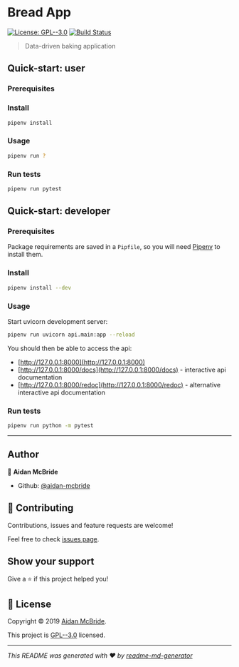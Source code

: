 # Bread App

[![License: GPL--3.0](https://img.shields.io/badge/License-GPL--3.0-yellow.svg)](https://github.com/aidan-mcbride/bread-app/blob/master/LICENSE)
[![Build Status](https://travis-ci.org/aidan-mcbride/bread-app.svg?branch=master)](https://travis-ci.org/aidan-mcbride/bread-app)

> Data-driven baking application

## Quick-start: user

### Prerequisites

<!-- must have docker installed to run -->
<!-- must have pipenv installed to develop -->

### Install

```sh
pipenv install
```

### Usage

```sh
pipenv run ?
```

### Run tests

```sh
pipenv run pytest
```

## Quick-start: developer

### Prerequisites

Package requirements are saved in a `Pipfile`, so you will need [Pipenv](https://pipenv.readthedocs.io/en/latest/) to install them.

### Install

```sh
pipenv install --dev
```

### Usage

Start uvicorn development server:

```sh
pipenv run uvicorn api.main:app --reload
```

You should then be able to access the api:

- [http://127.0.0.1:8000](http://127.0.0.1:8000)
- [http://127.0.0.1:8000/docs](http://127.0.0.1:8000/docs) - interactive api documentation
- [http://127.0.0.1:8000/redoc](http://127.0.0.1:8000/redoc) - alternative interactive api documentation

### Run tests

```sh
pipenv run python -m pytest
```

---

## Author

👤 **Aidan McBride**

- Github: [@aidan-mcbride](https://github.com/aidan-mcbride)

## 🤝 Contributing

Contributions, issues and feature requests are welcome!

Feel free to check [issues page](https://github.com/aidan-mcbride/bread-app/issues).

## Show your support

Give a ⭐️ if this project helped you!

## 📝 License

Copyright © 2019 [Aidan McBride](https://github.com/aidan-mcbride).

This project is [GPL--3.0](https://github.com/aidan-mcbride/bread-app/blob/master/LICENSE) licensed.

---

_This README was generated with ❤️ by [readme-md-generator](https://github.com/kefranabg/readme-md-generator)_
